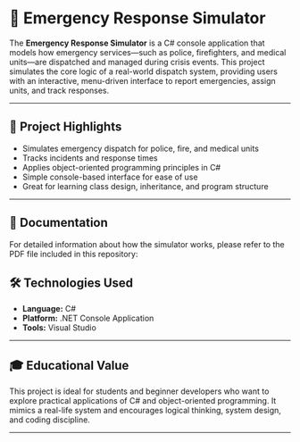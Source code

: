 # 🚨 Emergency Response Simulator

The **Emergency Response Simulator** is a C# console application that models how emergency services—such as police, firefighters, and medical units—are dispatched and managed during crisis events. This project simulates the core logic of a real-world dispatch system, providing users with an interactive, menu-driven interface to report emergencies, assign units, and track responses.

---

## 📌 Project Highlights

- Simulates emergency dispatch for police, fire, and medical units
- Tracks incidents and response times
- Applies object-oriented programming principles in C#
- Simple console-based interface for ease of use
- Great for learning class design, inheritance, and program structure

---

## 📄 Documentation

For detailed information about how the simulator works, please refer to the PDF file included in this repository:
## 🛠 Technologies Used

- **Language:** C#
- **Platform:** .NET Console Application
- **Tools:** Visual Studio 

---

## 🎓 Educational Value

This project is ideal for students and beginner developers who want to explore practical applications of C# and object-oriented programming. It mimics a real-life system and encourages logical thinking, system design, and coding discipline.

---

